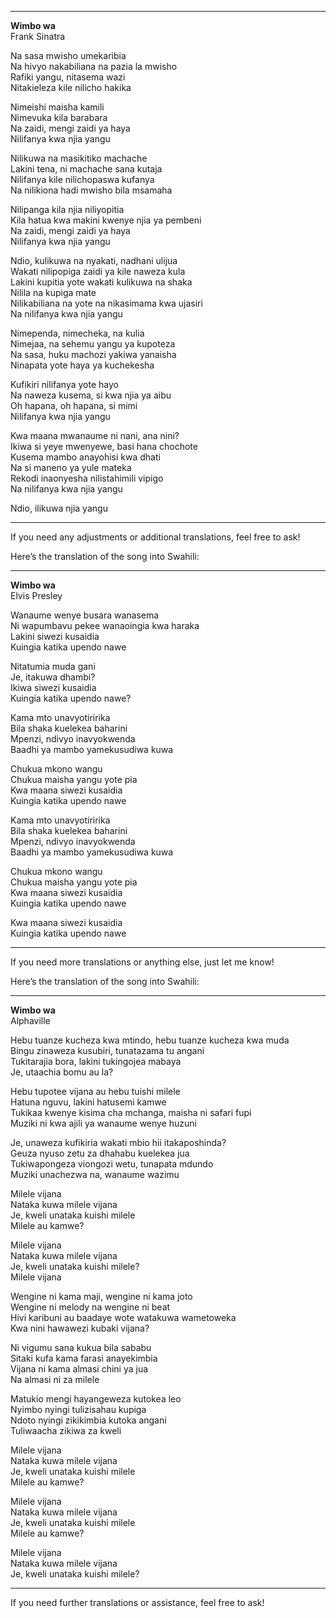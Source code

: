 
---

**Wimbo wa**  
Frank Sinatra

Na sasa mwisho umekaribia  
Na hivyo nakabiliana na pazia la mwisho  
Rafiki yangu, nitasema wazi  
Nitakieleza kile nilicho hakika  

Nimeishi maisha kamili  
Nimevuka kila barabara  
Na zaidi, mengi zaidi ya haya  
Nilifanya kwa njia yangu  

Nilikuwa na masikitiko machache  
Lakini tena, ni machache sana kutaja  
Nilifanya kile nilichopaswa kufanya  
Na nilikiona hadi mwisho bila msamaha  

Nilipanga kila njia niliyopitia  
Kila hatua kwa makini kwenye njia ya pembeni  
Na zaidi, mengi zaidi ya haya  
Nilifanya kwa njia yangu  

Ndio, kulikuwa na nyakati, nadhani ulijua  
Wakati nilipopiga zaidi ya kile naweza kula  
Lakini kupitia yote wakati kulikuwa na shaka  
Nilila na kupiga mate  
Nilikabiliana na yote na nikasimama kwa ujasiri  
Na nilifanya kwa njia yangu  

Nimependa, nimecheka, na kulia  
Nimejaa, na sehemu yangu ya kupoteza  
Na sasa, huku machozi yakiwa yanaisha  
Ninapata yote haya ya kuchekesha  

Kufikiri nilifanya yote hayo  
Na naweza kusema, si kwa njia ya aibu  
Oh hapana, oh hapana, si mimi  
Nilifanya kwa njia yangu  

Kwa maana mwanaume ni nani, ana nini?  
Ikiwa si yeye mwenyewe, basi hana chochote  
Kusema mambo anayohisi kwa dhati  
Na si maneno ya yule mateka  
Rekodi inaonyesha nilistahimili vipigo  
Na nilifanya kwa njia yangu  

Ndio, ilikuwa njia yangu  

---

If you need any adjustments or additional translations, feel free to ask!

Here’s the translation of the song into Swahili:

---

**Wimbo wa**  
Elvis Presley

Wanaume wenye busara wanasema  
Ni wapumbavu pekee wanaoingia kwa haraka  
Lakini siwezi kusaidia  
Kuingia katika upendo nawe  

Nitatumia muda gani  
Je, itakuwa dhambi?  
Ikiwa siwezi kusaidia  
Kuingia katika upendo nawe?  

Kama mto unavyotiririka  
Bila shaka kuelekea baharini  
Mpenzi, ndivyo inavyokwenda  
Baadhi ya mambo yamekusudiwa kuwa  

Chukua mkono wangu  
Chukua maisha yangu yote pia  
Kwa maana siwezi kusaidia  
Kuingia katika upendo nawe  

Kama mto unavyotiririka  
Bila shaka kuelekea baharini  
Mpenzi, ndivyo inavyokwenda  
Baadhi ya mambo yamekusudiwa kuwa  

Chukua mkono wangu  
Chukua maisha yangu yote pia  
Kwa maana siwezi kusaidia  
Kuingia katika upendo nawe  

Kwa maana siwezi kusaidia  
Kuingia katika upendo nawe  

---

If you need more translations or anything else, just let me know!

Here’s the translation of the song into Swahili:

---

**Wimbo wa**  
Alphaville

Hebu tuanze kucheza kwa mtindo, hebu tuanze kucheza kwa muda  
Bingu zinaweza kusubiri, tunatazama tu angani  
Tukitarajia bora, lakini tukingojea mabaya  
Je, utaachia bomu au la?  

Hebu tupotee vijana au hebu tuishi milele  
Hatuna nguvu, lakini hatusemi kamwe  
Tukikaa kwenye kisima cha mchanga, maisha ni safari fupi  
Muziki ni kwa ajili ya wanaume wenye huzuni  

Je, unaweza kufikiria wakati mbio hii itakaposhinda?  
Geuza nyuso zetu za dhahabu kuelekea jua  
Tukiwapongeza viongozi wetu, tunapata mdundo  
Muziki unachezwa na, wanaume wazimu  

Milele vijana  
Nataka kuwa milele vijana  
Je, kweli unataka kuishi milele  
Milele au kamwe?  

Milele vijana  
Nataka kuwa milele vijana  
Je, kweli unataka kuishi milele?  
Milele vijana  

Wengine ni kama maji, wengine ni kama joto  
Wengine ni melody na wengine ni beat  
Hivi karibuni au baadaye wote watakuwa wametoweka  
Kwa nini hawawezi kubaki vijana?  

Ni vigumu sana kukua bila sababu  
Sitaki kufa kama farasi anayekimbia  
Vijana ni kama almasi chini ya jua  
Na almasi ni za milele  

Matukio mengi hayangeweza kutokea leo  
Nyimbo nyingi tulizisahau kupiga  
Ndoto nyingi zikikimbia kutoka angani  
Tuliwaacha zikiwa za kweli  

Milele vijana  
Nataka kuwa milele vijana  
Je, kweli unataka kuishi milele  
Milele au kamwe?  

Milele vijana  
Nataka kuwa milele vijana  
Je, kweli unataka kuishi milele  
Milele au kamwe?  

Milele vijana  
Nataka kuwa milele vijana  
Je, kweli unataka kuishi milele?  

---

If you need further translations or assistance, feel free to ask!